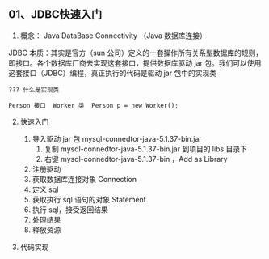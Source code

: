 ## 01、JDBC快速入门

1. 概念： Java DataBase Connectivity （Java 数据库连接）

JDBC 本质：其实是官方（sun 公司）定义的一套操作所有关系型数据库的规则，即接口。各个数据库厂商去实现这套接口，提供数据库驱动 jar 包。我们可以使用这套接口（JDBC）编程，真正执行的代码是驱动 jar 包中的实现类

```
??? 什么是实现类

Person 接口  Worker 类  Person p = new Worker();
```



2. 快速入门
   1. 导入驱动 jar 包     mysql-connedtor-java-5.1.37-bin.jar
      1. 复制 mysql-connedtor-java-5.1.37-bin.jar 到项目的 libs 目录下
      2. 右键 mysql-connedtor-java-5.1.37-bin ，Add as Library
   2. 注册驱动
   3. 获取数据库连接对象 Connection
   4. 定义 sql
   5. 获取执行 sql 语句的对象 Statement
   6. 执行 sql，接受返回结果
   7. 处理结果
   8. 释放资源

3. 代码实现























